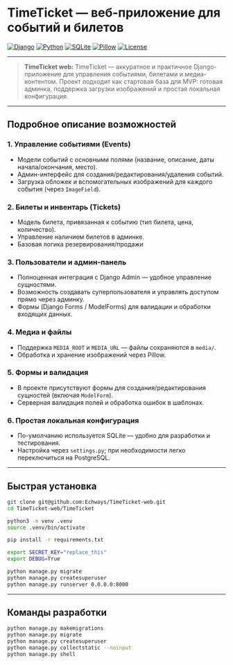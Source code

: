 
# TimeTicket — веб-приложение для событий и билетов

[![Django](https://img.shields.io/badge/Django-%23092E20.svg?logo=django&logoColor=white)](https://www.djangoproject.com/)
[![Python](https://img.shields.io/badge/Python-3.10%2B-blue?logo=python)](https://www.python.org/)
[![SQLite](https://img.shields.io/badge/DB-SQLite-lightgrey)]()
[![Pillow](https://img.shields.io/badge/images-Pillow-yellowgreen)]()
[![License](https://img.shields.io/badge/license-MIT-green)](LICENSE)

---

> **TimeTicket web:**
> TimeTicket — аккуратное и практичное Django-приложение для управления событиями, билетами и медиа-контентом. Проект подходит как стартовая база для MVP: готовая админка, поддержка загрузки изображений и простая локальная конфигурация.

---

## Подробное описание возможностей

### 1. Управление событиями (Events)
- Модели событий с основными полями (название, описание, даты начала/окончания, место).  
- Админ-интерфейс для создания/редактирования/удаления событий.  
- Загрузка обложек и вспомогательных изображений для каждого события (через `ImageField`). 

### 2. Билеты и инвентарь (Tickets)
- Модель билета, привязанная к событию (тип билета, цена, количество).  
- Управление наличием билетов в админке.  
- Базовая логика резервирования/продажи

### 3. Пользователи и админ-панель
- Полноценная интеграция с Django Admin — удобное управление сущностями.  
- Возможность создавать суперпользователя и управлять доступом прямо через админку.  
- Формы (Django Forms / ModelForms) для валидации и обработки входящих данных.

### 4. Медиа и файлы
- Поддержка `MEDIA_ROOT` и `MEDIA_URL` — файлы сохраняются в `media/`.  
- Обработка и хранение изображений через Pillow.  

### 5. Формы и валидация
- В проекте присутствуют формы для создания/редактирования сущностей (включая `ModelForm`).  
- Серверная валидация полей и обработка ошибок в шаблонах.

### 6. Простая локальная конфигурация
- По-умолчанию используется SQLite — удобно для разработки и тестирования.  
- Настройка через `settings.py`; при необходимости легко переключиться на PostgreSQL.

---

## Быстрая установка

```bash
git clone git@github.com:Echways/TimeTicket-web.git
cd TimeTicket-web/TimeTicket

python3 -m venv .venv
source .venv/bin/activate

pip install -r requirements.txt

export SECRET_KEY="replace_this"
export DEBUG=True

python manage.py migrate
python manage.py createsuperuser
python manage.py runserver 0.0.0.0:8000
```

---

## Команды разработки
```bash
python manage.py makemigrations
python manage.py migrate
python manage.py createsuperuser
python manage.py collectstatic --noinput
python manage.py shell
```
